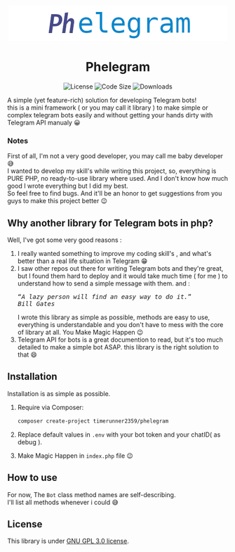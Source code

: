 
<div align="center">
<img alt="Logo" src="Logo.png" >

# Phelegram

<img alt="License" src="https://img.shields.io/github/license/ehsanghorbani190/Phelegram?style=for-the-badge">
<img alt="Code Size" src="https://img.shields.io/github/languages/code-size/ehsanghorbani190/Phelegram?style=for-the-badge">
<img alt="Downloads" src="https://img.shields.io/packagist/dt/timerunner2359/phelegram?style=for-the-badge">
</div>

A simple (yet feature-rich) solution for developing Telegram bots!</br>
this is a mini framework ( or you may call it library ) to make simple or complex telegram bots easily and without getting your hands dirty with Telegram API manualy 😀</br>

### Notes</br>

First of all, I'm not a very good developer, you may call me baby developer 😅 </br>
I wanted to develop my skill's while writing this project, so, everything is PURE PHP, no ready-to-use library where used. And I don't know how much good I wrote everything but I did my best.</br>
So feel free to find bugs. And it'll be an honor to get suggestions from you guys to make this project better 😉</br>

## Why another library for Telegram bots in php?

Well, I've got some very good reasons :
<ol>
<li> I really wanted something to improve my coding skill's , and what's better than a real life situation in Telegram 😁</li>
<li>I saw other repos out there for writing Telegram bots and they're great, but I found them hard to deploy and it would take much time ( for me ) to understand how to send a simple message with them. and : </br>
<pre><q><i>A lazy person will find an easy way to do it.</q></br>Bill Gates</i></pre>
 I wrote this library as simple as possible, methods are easy to use, everything is understandable and you don't have to mess with the core of library at all. You Make Magic Happen 😉
 </li>
 <li>Telegram API for bots is a great documention to read, but it's too much detailed to make a simple bot ASAP. this library is the right solution to that 😄</li>
</ol>

## Installation

Installation is as simple as possible.
<ol>
<li>

Require via Composer:</br>

```bash
composer create-project timerunner2359/phelegram
```
</li>

<li>

Replace default values  in ``.env`` with your bot token and your chatID( as debug ).

</li>  
<li>

Make Magic Happen in ``index.php`` file 😉

</li>
</ol>

## How to use

For now, The
``Bot`` class method names are self-describing.<br>
I'll list all methods whenever i could 😅

## License
This library is under <a href="https://github.com/ehsanghorbani190/Phelegram/blob/master/COPYING">GNU GPL 3.0 license</a>.